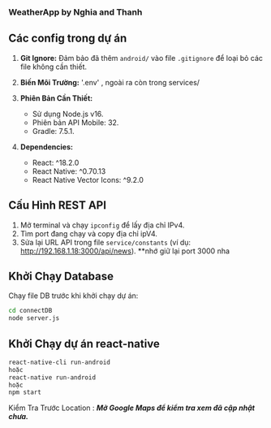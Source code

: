 ### WeatherApp by Nghia and Thanh

## Các config trong dự án

1. **Git Ignore:**
   Đảm bảo đã thêm `android/` vào file `.gitignore` để loại bỏ các file không cần thiết.

2. **Biến Môi Trường:**
'.env' , ngoài ra còn trong services/

3. **Phiên Bản Cần Thiết:**
   - Sử dụng Node.js v16.
   - Phiên bản API Mobile: 32.
   - Gradle: 7.5.1.

4. **Dependencies:**
   - React: ^18.2.0
   - React Native: ^0.70.13
   - React Native Vector Icons: ^9.2.0

## Cấu Hình REST API

1. Mở terminal và chạy `ipconfig` để lấy địa chỉ IPv4.
2. Tìm port đang chạy và copy địa chỉ ipV4.
3. Sửa lại URL API trong file `service/constants` (ví dụ: http://192.168.1.18:3000/api/news).
**nhớ giữ lại port 3000 nha
## Khởi Chạy Database
Chạy file DB trước khi khởi chạy dự án:
```bash
cd connectDB
node server.js
```
## Khởi Chạy dự án react-native

```bash
react-native-cli run-android
hoặc
react-native run-android
hoặc
npm start
```

Kiểm Tra Trước Location :
***Mở Google Maps để kiểm tra xem đã cập nhật chưa.***



